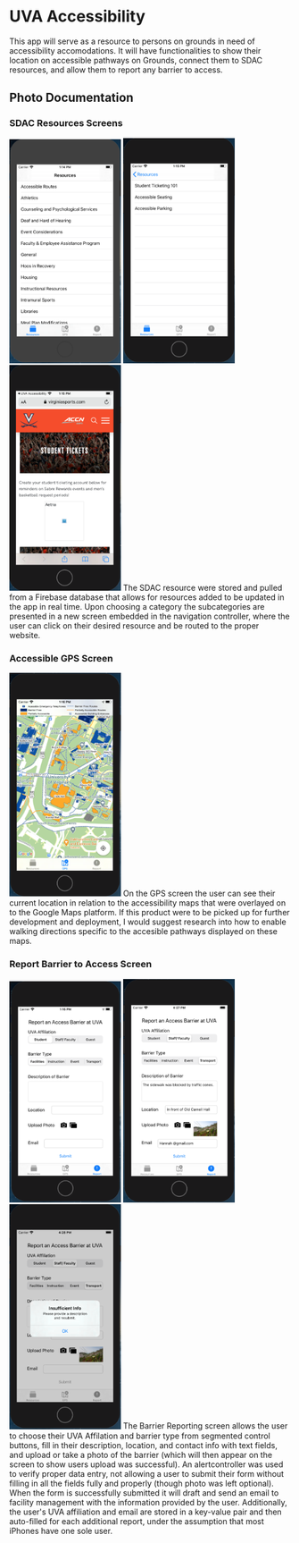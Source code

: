 # UVA Accessibility
This app will serve as a resource to persons on grounds in need of accessibility accomodations. It will have functionalities to show their location on accessible pathways on Grounds, connect them to SDAC resources, and allow them to report any barrier to access.

## Photo Documentation

### SDAC Resources Screens
<img src="/ResourcePage1.png" width="200"> <img src="/ResourcePage2.png" width="200"> <img src="/ResourcePage3.png" width="200">
The SDAC resource were stored and pulled from a Firebase database that allows for resources added to be updated in the app in real time. Upon choosing a category the subcategories are presented in a new screen embedded in the navigation controller, where the user can click on their desired resource and be routed to the proper website.

### Accessible GPS Screen
<img src="/Navigation.png" width="200">
On the GPS screen the user can see their current location in relation to the accessibility maps that were overlayed on to the Google Maps platform. If this product were to be picked up for further development and deployment, I would suggest research into how to enable walking directions specific to the accesible pathways displayed on these maps.

### Report Barrier to Access Screen
<img src="/Report.png" width="200"> <img src="/Report2.png" width="200"> <img src="/Report3.png" width="200">
The Barrier Reporting screen allows the user to choose their UVA Affilation and barrier type from segmented control buttons, fill in their description, location, and contact info with text fields, and upload or take a photo of the barrier (which will then appear on the screen to show users upload was successful). An alertcontroller was used to verify proper data entry, not allowing a user to submit their form without filling in all the fields fully and properly (though photo was left optional). When the form is successfully submitted it will draft and send an email to facility management with the information provided by the user. Additionally, the user's UVA affiliation and email are stored in a key-value pair and then auto-filled for each additional report, under the assumption that most iPhones have one sole user.
